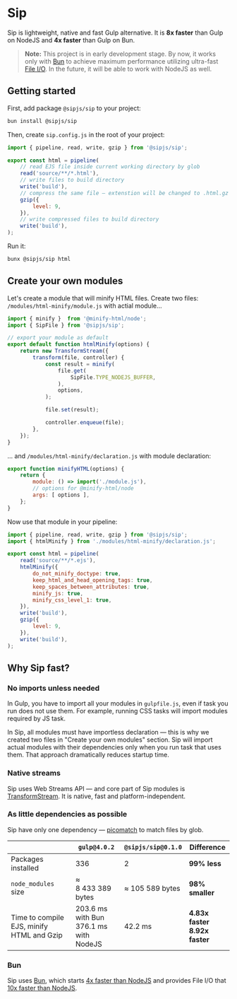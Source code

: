 # Sip

Sip is lightweight, native and fast Gulp alternative. It is **8x faster** than Gulp on NodeJS and **4x faster** than Gulp on Bun.

> **Note:** This project is in early development stage.
> By now, it works only with [Bun](https://bun.sh) to achieve maximum performance utilizing ultra-fast [File I/O](https://bun.sh/docs/api/file-io).
> In the future, it will be able to work with NodeJS as well.

## Getting started

First, add package `@sipjs/sip` to your project:

```bash
bun install @sipjs/sip
```

Then, create `sip.config.js` in the root of your project:

```js
import { pipeline, read, write, gzip } from '@sipjs/sip';

export const html = pipeline(
    // read EJS file inside current working directory by glob
    read('source/**/*.html'),
    // write files to build directory
    write('build'),
    // compress the same file — extenstion will be changed to .html.gz
    gzip({
        level: 9,
    }),
    // write compressed files to build directory
    write('build'),
);
```

Run it:

```bash
bunx @sipjs/sip html
```

## Create your own modules

Let's create a module that will minify HTML files. Create two files: `/modules/html-minify/module.js` with actial module...

```js
import { minify }  from '@minify-html/node';
import { SipFile } from '@sipjs/sip';

// export your module as default
export default function htmlMinify(options) {
    return new TransformStream({
        transform(file, controller) {
            const result = minify(
                file.get(
                    SipFile.TYPE_NODEJS_BUFFER,
                ),
                options,
            );

            file.set(result);

            controller.enqueue(file);
        },
    });
}
```

... and `/modules/html-minify/declaration.js` with module declaration:

```js
export function minifyHTML(options) {
    return {
        module: () => import('./module.js'),
        // options for @minify-html/node
        args: [ options ],
    };
}
```

Now use that module in your pipeline:

```js
import { pipeline, read, write, gzip } from '@sipjs/sip';
import { htmlMinify } from './modules/html-minify/declaration.js';

export const html = pipeline(
    read('source/**/*.ejs'),
    htmlMinify({
        do_not_minify_doctype: true,
        keep_html_and_head_opening_tags: true,
        keep_spaces_between_attributes: true,
        minify_js: true,
        minify_css_level_1: true,
    }),
    write('build'),
    gzip({
        level: 9,
    }),
    write('build'),
);
```

## Why Sip fast?

### No imports unless needed

In Gulp, you have to import all your modules in `gulpfile.js`, even if task you run does not use them. For example, running CSS tasks will import modules required by JS task.

In Sip, all modules must have importless declaration — this is why we created two files in "Create your own modules" section. Sip will import actual modules with their dependencies only when you run task that uses them. That approach dramatically reduces startup time.

### Native streams

Sip uses Web Streams API — and core part of Sip modules is [TransformStream](https://developer.mozilla.org/en-US/docs/Web/API/TransformStream). It is native, fast and platform-independent.

### As little dependencies as possible

Sip have only one dependency — [picomatch](https://npmjs.com/package/picomatch) to match files by glob.

| | `gulp@4.0.2` | `@sipjs/sip@0.1.0` | Difference |
| --- | --- | --- | --- |
| Packages installed | 336 | 2 | **99% less** |
| `node_modules` size | ≈ 8 433 389 bytes | ≈ 105 589 bytes | **98% smaller** |
| Time to compile EJS, minify HTML and Gzip | 203.6 ms with Bun <br> 376.1 ms with NodeJS | 42.2 ms | **4.83x faster** <br> **8.92x faster** |

### Bun

Sip uses [Bun](https://bun.sh), which starts [4x faster than NodeJS](https://twitter.com/jarredsumner/status/1499225725492076544) and provides File I/O that [10x faster than NodeJS](https://bun.sh/docs/api/file-io#benchmarks).
